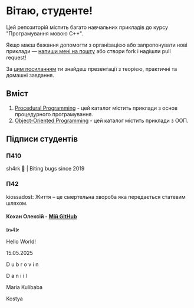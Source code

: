 # Вітаю, студенте!

Цей репозиторій містить багато навчальних прикладів до курсу "Програмування мовою C++".

Якщо маєш бажання допомогти з організацією або запропонувати нові приклади — <a href="mailto:bekker.volodymyr.yu@gmail.com">напиши мені на пошту</a> або створи fork і надішли pull request!

За [цим посиланням](https://drive.google.com/drive/folders/1BtMh5VwjE0N6-yLrvimsqjiCpj5X-e3P?usp=drive_link) ти знайдеш презентації з теорією, практичні та домашні завдання.

## Вміст
1. [Procedural Programming](https://github.com/bekker-volodymyr/CPP/tree/master/ProceduralProgramming) - цей каталог містить приклади з основ процедурного програмування.
2. [Object-Oriented Programming](https://github.com/bekker-volodymyr/CPP/tree/master/OOP) - цей каталог містить приклади з ООП.

## Підписи студентів

### П410
<!--Ваші підписи тут!-->
sh4rk 🦈 | Biting bugs since 2019 

### П42
<p>kiossadost: Життя – це смертельна хвороба яка передається статевим шляхом.</p>

#### Кохан Олексій - <a href="https://github.com/8KOHAN">Мій GitHub</a>
<p>𝖑𝖊𝖘4𝖑𝖊</p>
  
  <p>Hello World!</p>
  <p>15.05.2025</p>
  
  <div>
    <p>D u b r o v i n</p>
    <p>D a n i i l</p>    
  </div>
  
  <p>Maria Kulibaba</p>
  
  <p>Kostya</p>
